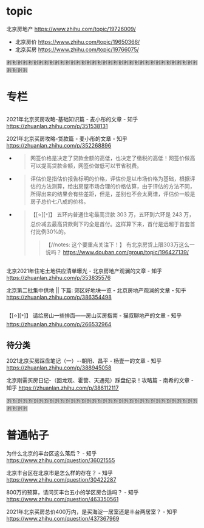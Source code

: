 
# topic

北京房地产 https://www.zhihu.com/topic/19726009/
- 北京房价 https://www.zhihu.com/topic/19650366/
- 北京买房 https://www.zhihu.com/topic/19766075/

:u5272::u5272::u5272::u5272::u5272::u5272::u5272::u5272::u5272::u5272::u5272::u5272::u5272::u5272::u5272::u5272::u5272::u5272::u5272::u5272::u5272::u5272::u5272::u5272::u5272::u5272::u5272::u5272::u5272::u5272::u5272::u5272::u5272::u5272::u5272::u5272::u5272::u5272::u5272::u5272:

# 专栏

## 

2021年北京买房攻略-基础知识篇 - 麦小彤的文章 - 知乎 https://zhuanlan.zhihu.com/p/351538131

2021年北京买房攻略-贷款篇 - 麦小彤的文章 - 知乎 https://zhuanlan.zhihu.com/p/352268896
- > 网签价格是决定了贷款金额的高低，也决定了缴税的高低！网签价做高可以提高贷款金额，网签价做低可以节省税费。
- > 评估价是指估价报告标明的价格，评估价是以市场价格为基础，根据评估的方法测算，给出房屋市场合理的价格估算，由于评估的方法不同，所得出来的结果会有些差距，但是，差别也不会太离谱，评估价一般是房子总价七八成的价格。
- > 【[:star:][`*`]】 五环内普通住宅最高贷款 303 万，五环到六环是 243 万，总价减去最高贷款剩下的全是首付。这样算下来，首付是远超于首套首付比例30%的。
  >> 【//notes: 这个要重点关注下！】 有北京房贷上限303万这么一说吗？ https://www.douban.com/group/topic/196427139/

## 

北京2021年住宅土地供应清单曝光 - 北京房地产观澜的文章 - 知乎 https://zhuanlan.zhihu.com/p/353835576

北京第二批集中供地 || 下篇: 郊区好地块一览 - 北京房地产观澜的文章 - 知乎 https://zhuanlan.zhihu.com/p/386354498

## 

【[:star:][`*`]】 请给房山一些排面——房山买房指南 - 猫叔聊地产的文章 - 知乎 https://zhuanlan.zhihu.com/p/266532964

## 待分类

2021北京买房踩盘笔记（一）--朝阳、昌平 - 杨壹一的文章 - 知乎 https://zhuanlan.zhihu.com/p/388945058

北京刚需买房日记-（回龙观、霍营、天通苑）踩盘纪录！攻略篇 - 南希的文章 - 知乎 https://zhuanlan.zhihu.com/p/386112117

:u5272::u5272::u5272::u5272::u5272::u5272::u5272::u5272::u5272::u5272::u5272::u5272::u5272::u5272::u5272::u5272::u5272::u5272::u5272::u5272::u5272::u5272::u5272::u5272::u5272::u5272::u5272::u5272::u5272::u5272::u5272::u5272::u5272::u5272::u5272::u5272::u5272::u5272::u5272::u5272:

# 普通帖子

为什么北京的丰台区这么落后？ - 知乎 https://www.zhihu.com/question/36021555

北京丰台区在北京市是怎么样的存在？ - 知乎 https://www.zhihu.com/question/30422287

800万的预算，请问买丰台五小的学区房合适吗？ - 知乎 https://www.zhihu.com/question/463350561

2021年北京买房总价400万内，是买海淀一居室还是丰台两居室？ - 知乎 https://www.zhihu.com/question/437367969
